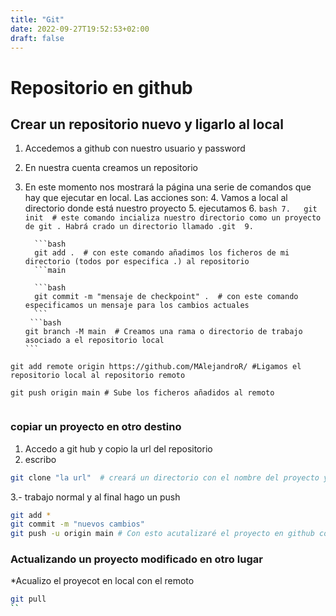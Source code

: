 ```yaml
---
title: "Git"
date: 2022-09-27T19:52:53+02:00
draft: false
---
```


# Repositorio en github
## Crear un repositorio nuevo y ligarlo al local
1. Accedemos a github con nuestro usuario y password
2. En nuestra cuenta creamos un repositorio
3. En este momento nos mostrará la página una serie de comandos que hay que ejecutar en local. Las acciones son:
   4. Vamos a local al directorio donde está nuestro proyecto
      5. ejecutamos
      6. ```bash
      7.   git init  # este comando incializa nuestro directorio como un proyecto de git . Habrá crado un directorio llamado .git 
      9. ```
      
         ```bash
         git add .  # con este comando añadimos los ficheros de mi directorio (todos por especifica .) al repositorio 
         ```main

         ```bash
         git commit -m "mensaje de checkpoint" .  # con este comando especificamos un mensaje para los cambios actuales 
         ```
        ```bash
       git branch -M main  # Creamos una rama o directorio de trabajo asociado a el repositorio local 
       ```
      
```brach
git add remote origin https://github.com/MAlejandroR/ #Ligamos el repositorio local al repositorio remoto
```

```brach
git push origin main # Sube los ficheros añadidos al remoto


```

### copiar un proyecto en otro destino

1. Accedo a git hub y copio la url del repositorio 
2. escribo
```bash
git clone "la url"  # creará un directorio con el nombre del proyecto y todo el contendo
``` 
3.- trabajo normal y al final hago un push

```bash
git add *
git commit -m "nuevos cambios"
git push -u origin main # Con esto acutalizaré el proyecto en github con los últimos cambios
``` 

### Actualizando un proyecto modificado en otro lugar
*Acualizo el proyecot en local con el remoto
```bash
git pull
``


      

      



